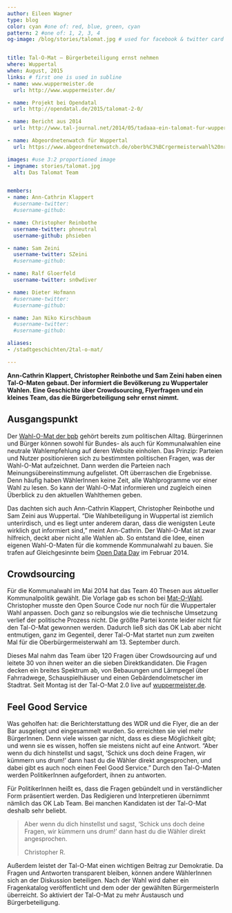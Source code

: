 ```yaml
---
author: Eileen Wagner
type: blog
color: cyan #one of: red, blue, green, cyan
pattern: 2 #one of: 1, 2, 3, 4
og-image: /blog/stories/talomat.jpg # used for facebook & twitter card


title: Tal-O-Mat – Bürgerbeteiligung ernst nehmen
where: Wuppertal
when: August, 2015
links: # first one is used in subline
- name: www.wuppermeister.de
  url: http://www.wuppermeister.de/

- name: Projekt bei Opendatal
  url: http://opendatal.de/2015/talomat-2-0/

- name: Bericht aus 2014
  url: http://www.tal-journal.net/2014/05/tadaaa-ein-talomat-fur-wuppertal.html

- name: Abgeordnetenwatch für Wuppertal
  url: https://www.abgeordnetenwatch.de/oberb%C3%BCrgermeisterwahl%20nrw/profile?field_user_constituency_tid=19705

images: #use 3:2 proportioned image
- imgname: stories/talomat.jpg
  alt: Das Talomat Team


members:
- name: Ann-Cathrin Klappert
  #username-twitter:
  #username-github:

- name: Christopher Reinbothe
  username-twitter: phneutral
  username-github: phsieben

- name: Sam Zeini
  username-twitter: SZeini
  #username-github:

- name: Ralf Gloerfeld
  username-twitter: sn0wdiver

- name: Dieter Hofmann
  #username-twitter:
  #username-github:

- name: Jan Niko Kirschbaum
  #username-twitter:
  #username-github:

aliases:
- /stadtgeschichten/2tal-o-mat/

---
```

**Ann-Cathrin Klappert, Christopher Reinbothe und Sam Zeini haben einen Tal-O-Maten gebaut. Der informiert die Bevölkerung zu Wuppertaler Wahlen. Eine Geschichte über Crowdsourcing, Flyerfragen und ein kleines Team, das die Bürgerbeteiligung sehr ernst nimmt.**

## Ausgangspunkt

Der [Wahl-O-Mat der bpb](http://www.bpb.de/politik/wahlen/wahl-o-mat/) gehört bereits zum politischen Alltag. Bürgerinnen und Bürger können sowohl für Bundes- als auch für Kommunalwahlen eine neutrale Wahlempfehlung auf deren Website einholen. Das Prinzip: Parteien und Nutzer positionieren sich zu bestimmten politischen Fragen, was der Wahl-O-Mat aufzeichnet. Dann werden die Parteien nach Meinungsübereinstimmung aufgelistet. Oft überraschen die Ergebnisse. Denn häufig haben WählerInnen keine Zeit, alle Wahlprogramme vor einer Wahl zu lesen. So kann der Wahl-O-Mat informieren und zugleich einen Überblick zu den aktuellen Wahlthemen geben.

Das dachten sich auch Ann-Cathrin Klappert, Christopher Reinbothe und Sam Zeini aus Wuppertal. “Die Wahlbeteiligung in Wuppertal ist ziemlich unterirdisch, und es liegt unter anderem daran, dass die wenigsten Leute wirklich gut informiert sind,” meint Ann-Cathrin. Der Wahl-O-Mat ist zwar hilfreich, deckt aber nicht alle Wahlen ab. So entstand die Idee, einen eigenen Wahl-O-Maten für die kommende Kommunalwahl zu bauen. Sie trafen auf Gleichgesinnte beim [Open Data Day](http://de.opendataday.org/) im Februar 2014.

## Crowdsourcing

Für die Kommunalwahl im Mai 2014 hat das Team 40 Thesen aus aktueller Kommunalpolitik gewählt. Die Vorlage gab es schon bei [Mat-O-Wahl](http://www.medienvilla.com/index.php?id=125). Christopher musste den Open Source Code nur noch für die Wuppertaler Wahl anpassen. Doch ganz so reibungslos wie die technische Umsetzung verlief der politische Prozess nicht. Die größte Partei konnte leider nicht für den Tal-O-Mat gewonnen werden. Dadurch ließ sich das OK Lab aber nicht entmutigen, ganz im Gegenteil, derer Tal-O-Mat startet nun zum zweiten Mal für die Oberbürgermeisterwahl am 13. September durch.

Dieses Mal nahm das Team über 120 Fragen über Crowdsourcing auf und leitete 30 von ihnen weiter an die sieben Direktkandidaten. Die Fragen decken ein breites Spektrum ab, von Bebauungen und Lärmpegel über Fahrradwege, Schauspielhäuser und einen Gebärdendolmetscher im Stadtrat. Seit Montag ist der Tal-O-Mat 2.0 live auf [wuppermeister.de](http://www.wuppermeister.de/).

## Feel Good Service

Was geholfen hat: die Berichterstattung des WDR und die Flyer, die an der Bar ausgelegt und eingesammelt wurden. So erreichten sie viel mehr BürgerInnen. Denn viele wissen gar nicht, dass es diese Möglichkeit gibt; und wenn sie es wissen, hoffen sie meistens nicht auf eine Antwort. “Aber wenn du dich hinstellst und sagst, ‘Schick uns doch deine Fragen, wir kümmern uns drum!’ dann hast du die Wähler direkt angesprochen, und dabei gibt es auch noch einen Feel Good Service.” Durch den Tal-O-Maten werden PolitikerInnen aufgefordert, ihnen zu antworten.

Für PolitikerInnen heißt es, dass die Fragen gebündelt und in verständlicher Form präsentiert werden. Das Redigieren und Interpretieren übernimmt nämlich das OK Lab Team. Bei manchen Kandidaten ist der Tal-O-Mat deshalb sehr beliebt.

<blockquote>
  <p>Aber wenn du dich hinstellst und sagst, ‘Schick uns doch deine Fragen, wir kümmern uns drum!’ dann hast du die Wähler direkt angesprochen.</p>
  <footer>Christopher R.</footer>
</blockquote>

Außerdem leistet der Tal-O-Mat einen wichtigen Beitrag zur Demokratie. Da Fragen und Antworten transparent bleiben, können andere WählerInnen sich an der Diskussion beteiligen. Nach der Wahl wird daher ein Fragenkatalog veröffentlicht und dem oder der gewählten BürgermeisterIn überreicht. So aktiviert der Tal-O-Mat zu mehr Austausch und Bürgerbeteiligung.
